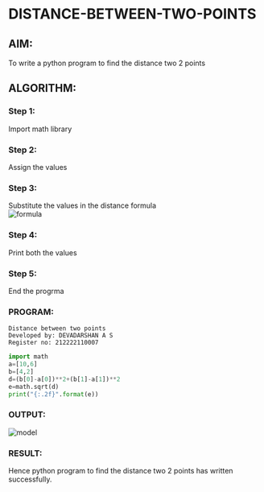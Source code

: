 # DISTANCE-BETWEEN-TWO-POINTS

## AIM:
To write a python program to find the distance two 2 points
## ALGORITHM:
### Step 1: 
Import math library
### Step 2: 
Assign the values
### Step 3: 
Substitute the values in the distance formula  
![formula](formula.JPG)
### Step 4: 
Print both the values
### Step 5: 
End the progrma
### PROGRAM:
```
Distance between two points
Developed by: DEVADARSHAN A S
Register no: 212222110007
```
```python
import math 
a=[10,6]
b=[4,2]
d=(b[0]-a[0])**2+(b[1]-a[1])**2
e=math.sqrt(d)
print("{:.2f}".format(e))
```


### OUTPUT:
![model](output.png)


### RESULT:
Hence python program to find the distance two 2 points has written successfully.
